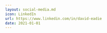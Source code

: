 ```yaml
---
layout: social-media.md
icon: LinkedIn
url: https://www.linkedin.com/in/david-eadie
date: 2021-01-01
---
```

